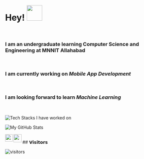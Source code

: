 # Hey! <img height="50px" src="https://github.com/ir2010/ir2010/blob/main/assets/waving_hand_sign_1024.gif">

<br>

### I am an undergraduate learning Computer Science and Engineering at MNNIT Allahabad
<br>

### I am currently working on <b><i>Mobile App Development</b></i>
<br>

### I am looking forward to learn <b><i>Machine Learning</b></i>
<br>

![Tech Stacks I have worked on](https://github-readme-stats.vercel.app/api/top-langs/?username=ir2010&layout=compact)
<br>

![My GitHub Stats](https://github-readme-stats.vercel.app/api?username=ir2010&show_icons=true&hide_border=true&theme=cobalt)
<br>

<a href="https://www.linkedin.com/in//">
    <img align="left" width="24px" src="https://github.com/ir2010/ir2010/blob/main/assets/waving_hand_sign_1024.gif" />
</a>
  
<a href="mailto:ishuraj2010@gmail.com">
    <img align="left" width="26px" src="https://github.com/ir2010/ir2010/blob/main/assets/waving_hand_sign_1024.gif" />
</a>
<br>
## 𝗩𝗶𝘀𝗶𝘁𝗼𝗿𝘀

![visitors](https://visitor-badge.glitch.me/badge?page_id=ir2010)

